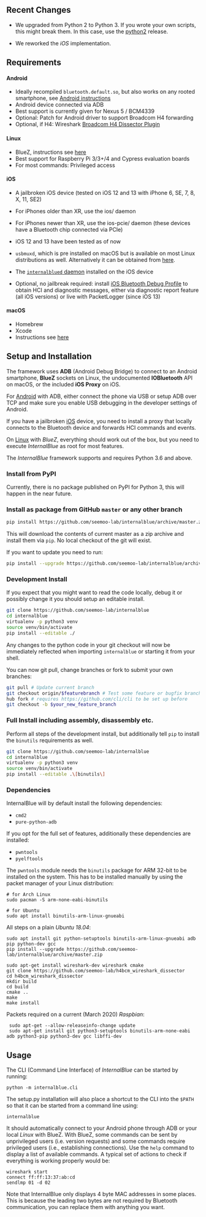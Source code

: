 
Recent Changes
--------------
* We upgraded from Python 2 to Python 3. If you wrote your own scripts, this might break them. In this case, use
  the [python2](https://github.com/seemoo-lab/internalblue/releases/tag/python2) release.

* We reworked the *iOS* implementation.


Requirements
------------

#### Android
* Ideally recompiled `bluetooth.default.so`, but also works on any rooted smartphone, see [Android instructions](android.md)
* Android device connected via ADB
* Best support is currently given for Nexus 5 / BCM4339
* Optional: Patch for Android driver to support Broadcom H4 forwarding
* Optional, if H4: Wireshark [Broadcom H4 Dissector Plugin](https://github.com/seemoo-lab/h4bcm_wireshark_dissector)

#### Linux
* BlueZ, instructions see [here](linux_bluez.md)
* Best support for Raspberry Pi 3/3+/4 and Cypress evaluation boards
* For most commands: Privileged access

#### iOS
* A jailbroken iOS device (tested on iOS 12 and 13 with iPhone 6, SE, 7, 8, X, 11, SE2)
* For iPhones older than XR, use the ios/ daemon 
* For iPhones newer than XR, use the ios-pcie/ daemon (these devices have a Bluetooth chip connected via PCIe)
* iOS 12 and 13 have been tested as of now
* `usbmuxd`, which is pre installed on macOS but is available on most Linux distributions as well. Alternatively it can
be obtained from [here](https://github.com/libimobiledevice/usbmuxd).
* The [``internalblued`` daemon](ios.md) installed on the iOS device

* Optional, no jailbreak required: install [iOS Bluetooth Debug Profile](https://developer.apple.com/bug-reporting/profiles-and-logs/) to obtain
  HCI and diagnostic messages, either via diagnostic report feature (all iOS versions) or live with PacketLogger (since iOS 13)

#### macOS
* Homebrew
* Xcode
* Instructions see [here](macos.md)

Setup and Installation
----------------------

The framework uses __ADB__ (Android Debug Bridge) to connect to an Android
smartphone, __BlueZ__ sockets on Linux, the undocumented __IOBluetooth__ API on macOS, or the included __iOS Proxy__ on iOS.

For [Android](android.md) with ADB, either connect the phone via USB or setup ADB over TCP and make sure you
enable USB debugging in the developer settings of Android.

If you have a jailbroken [iOS](ios.md) device, you need to install a proxy that locally connects
to the Bluetooth device and forwards HCI commands and events.

On [Linux](linux_bluez.md) with *BlueZ*, everything should work out of the box, but
you need to execute *InternalBlue* as root for most features.

The *InternalBlue* framework supports and requires Python 3.6 and above.


### Install from PyPI

Currently, there is no package published on PyPI for Python 3, this will happen in the near future.


### Install as package from GitHub `master` or any other branch

```sh
pip install https://github.com/seemoo-lab/internalblue/archive/master.zip
```

This will download the contents of current master as a zip archive and install them via `pip`.
No local checkout of the git will exist.

If you want to update you need to run:

```sh
pip install --upgrade https://github.com/seemoo-lab/internalblue/archive/master.zip
```

### Development Install

If you expect that you might want to read the code locally, debug it
or possibly change it you should setup an editable install.

```sh
git clone https://github.com/seemoo-lab/internalblue
cd internalblue
virtualenv -p python3 venv
source venv/bin/activate
pip install --editable ./
```
Any changes to the python code in your git checkout will now be immediately reflected when importing `internalblue` or starting it from your shell.

You can now git pull, change branches or fork to submit your own branches:
```sh
git pull # Update current branch
git checkout origin/$featurebranch # Test some feature or bugfix branch
hub fork # requires https://github.com/cli/cli to be set up before
git checkout -b $your_new_feature_branch
```

### Full Install including assembly, disassembly etc.
Perform all steps of the development install, but additionally tell `pip` to install the `binutils` requirements as well.
```sh
git clone https://github.com/seemoo-lab/internalblue
cd internalblue
virtualenv -p python3 venv
source venv/bin/activate
pip install --editable .\[binutils\]
```

### Dependencies

InternalBlue will by default install the following dependencies:
* `cmd2`
*  `pure-python-adb`

If you opt for the full set of features, additionally these dependencies are installed:

* `pwntools`
* `pyelftools`

The `pwntools` module needs the `binutils` package for ARM 32-bit to be installed
on the system. This has to be installed manually by using the packet manager
of your Linux distribution:

    # for Arch Linux
    sudo pacman -S arm-none-eabi-binutils

    # for Ubuntu
    sudo apt install binutils-arm-linux-gnueabi
    
All steps on a plain *Ubuntu 18.04*:

    sudo apt install git python-setuptools binutils-arm-linux-gnueabi adb pip python-dev gcc
    pip install --upgrade https://github.com/seemoo-lab/internalblue/archive/master.zip
    
    sudo apt-get install wireshark-dev wireshark cmake
    git clone https://github.com/seemoo-lab/h4bcm_wireshark_dissector
    cd h4bcm_wireshark_dissector
    mkdir build
    cd build
    cmake ..
    make
    make install

Packets required on a current (March 2020) *Raspbian*:
     
     sudo apt-get --allow-releaseinfo-change update
     sudo apt-get install git python3-setuptools binutils-arm-none-eabi adb python3-pip python3-dev gcc libffi-dev



Usage
-----

The CLI (Command Line Interface) of *InternalBlue* can be started by running:

    python -m internalblue.cli

The setup.py installation will also place a shortcut to the CLI into the `$PATH`
so that it can be started from a command line using:

    internalblue

It should automatically connect to your Android phone through ADB or your local *Linux*
with BlueZ. With BlueZ, some commands can be sent by unprivileged users (i.e. version
requests) and some commands require privileged users (i.e., establishing connections).
Use the `help` command to display a list of available commands. A typical set of
actions to check if everything is working properly would be:

    wireshark start
    connect ff:ff:13:37:ab:cd
    sendlmp 01 -d 02

Note that InternalBlue only displays 4 byte MAC addresses in some places. This is
because the leading two bytes are not required by Bluetooth communication, you
can replace them with anything you want.
